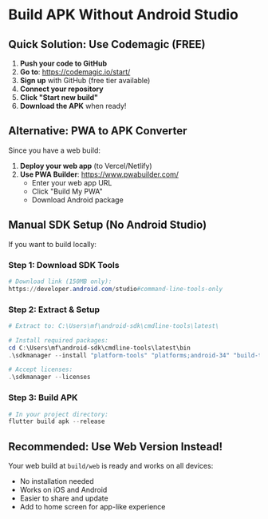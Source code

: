 # Build APK Without Android Studio

## Quick Solution: Use Codemagic (FREE)

1. **Push your code to GitHub**
2. **Go to**: https://codemagic.io/start/
3. **Sign up** with GitHub (free tier available)
4. **Connect your repository**
5. **Click "Start new build"**
6. **Download the APK** when ready!

## Alternative: PWA to APK Converter

Since you have a web build:

1. **Deploy your web app** (to Vercel/Netlify)
2. **Use PWA Builder**: https://www.pwabuilder.com/
   - Enter your web app URL
   - Click "Build My PWA"
   - Download Android package

## Manual SDK Setup (No Android Studio)

If you want to build locally:

### Step 1: Download SDK Tools
```powershell
# Download link (150MB only):
https://developer.android.com/studio#command-line-tools-only
```

### Step 2: Extract & Setup
```powershell
# Extract to: C:\Users\mf\android-sdk\cmdline-tools\latest\

# Install required packages:
cd C:\Users\mf\android-sdk\cmdline-tools\latest\bin
.\sdkmanager --install "platform-tools" "platforms;android-34" "build-tools;34.0.0"

# Accept licenses:
.\sdkmanager --licenses
```

### Step 3: Build APK
```powershell
# In your project directory:
flutter build apk --release
```

## Recommended: Use Web Version Instead!

Your web build at `build/web` is ready and works on all devices:
- No installation needed
- Works on iOS and Android
- Easier to share and update
- Add to home screen for app-like experience
